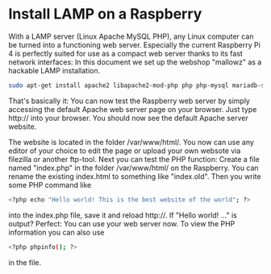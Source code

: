 # Install LAMP on a Raspberry
With a LAMP server (Linux Apache MySQL PHP), any Linux computer can be turned into a functioning web server. Especially the current Raspberry Pi 4 is perfectly suited for use as a compact web server thanks to its fast network interfaces: In this document we set up the webshop "mallowz" as a hackable LAMP installation.

```bash
sudo apt-get install apache2 libapache2-mod-php php php-mysql mariadb-server mariadb-client
```

That's basically it: You can now test the Raspberry web server by simply accessing the default Apache web server page on your browser. Just type http://<ip-address> into your browser. You should now see the default Apache server website.

The website is located in the folder /var/www/html/. You now can use any editor of your choice to edit the page or upload your own websote via filezilla or another ftp-tool. Next you can test the PHP function: Create a file named "index.php" in the folder /var/www/html/ on the Raspberry. You can rename the existing index.html to something like "index.old". Then you write some PHP command like 
  
```bash
<?php echo "Hello world! This is the best website of the world"; ?>
```
  
into the index.php file, save it and reload http://<ip-address>. If "Hello world! ..." is output? Perfect: You can use your web server now. To view the PHP information you can also use

```bash
<?php phpinfo(); ?>
```

in the file.
